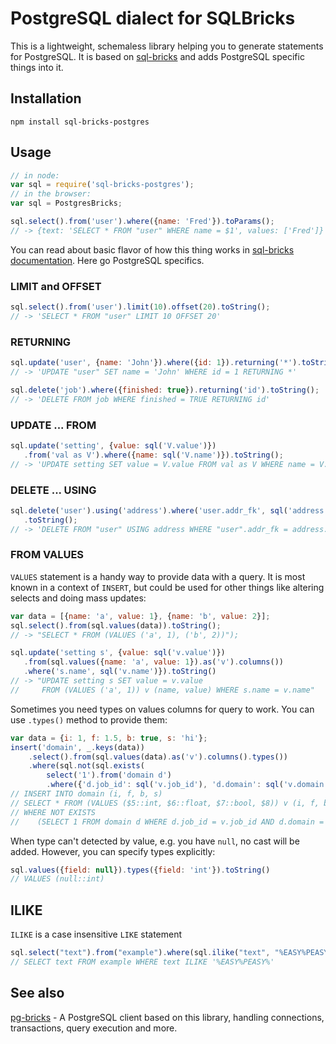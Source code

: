 # PostgreSQL dialect for SQLBricks

This is a lightweight, schemaless library helping you to generate statements for PostgreSQL.
It is based on [sql-bricks](https://github.com/CSNW/sql-bricks) and adds PostgreSQL specific things into it.


## Installation

```
npm install sql-bricks-postgres
```


## Usage

```javascript
// in node:
var sql = require('sql-bricks-postgres');
// in the browser:
var sql = PostgresBricks;

sql.select().from('user').where({name: 'Fred'}).toParams();
// -> {text: 'SELECT * FROM "user" WHERE name = $1', values: ['Fred']}
```

You can read about basic flavor of how this thing works in [sql-bricks documentation](http://csnw.github.io/sql-bricks). Here go PostgreSQL specifics.


### LIMIT and OFFSET

```js
sql.select().from('user').limit(10).offset(20).toString();
// -> 'SELECT * FROM "user" LIMIT 10 OFFSET 20'
```


### RETURNING

```js
sql.update('user', {name: 'John'}).where({id: 1}).returning('*').toString();
// -> 'UPDATE "user" SET name = 'John' WHERE id = 1 RETURNING *'

sql.delete('job').where({finished: true}).returning('id').toString();
// -> 'DELETE FROM job WHERE finished = TRUE RETURNING id'
```


### UPDATE ... FROM

```js
sql.update('setting', {value: sql('V.value')})
   .from('val as V').where({name: sql('V.name')}).toString();
// -> 'UPDATE setting SET value = V.value FROM val as V WHERE name = V.name'
```


### DELETE ... USING

```js
sql.delete('user').using('address').where('user.addr_fk', sql('address.pk'))
   .toString();
// -> 'DELETE FROM "user" USING address WHERE "user".addr_fk = address.pk');
```


### FROM VALUES

`VALUES` statement is a handy way to provide data with a query. It is most known in a context of `INSERT`, but could be used for other things like altering selects and doing mass updates:

```js
var data = [{name: 'a', value: 1}, {name: 'b', value: 2}];
sql.select().from(sql.values(data)).toString();
// -> "SELECT * FROM (VALUES ('a', 1), ('b', 2))");

sql.update('setting s', {value: sql('v.value')})
   .from(sql.values({name: 'a', value: 1}).as('v').columns())
   .where('s.name', sql('v.name')}).toString()
// -> "UPDATE setting s SET value = v.value
//     FROM (VALUES ('a', 1)) v (name, value) WHERE s.name = v.name"
```

Sometimes you need types on values columns for query to work. You can use `.types()` method to provide them:

```js
var data = {i: 1, f: 1.5, b: true, s: 'hi'};
insert('domain', _.keys(data))
    .select().from(sql.values(data).as('v').columns().types())
    .where(sql.not(sql.exists(
        select('1').from('domain d')
        .where({'d.job_id': sql('v.job_id'), 'd.domain': sql('v.domain')}))))
// INSERT INTO domain (i, f, b, s)
// SELECT * FROM (VALUES ($5::int, $6::float, $7::bool, $8)) v (i, f, b, s)
// WHERE NOT EXISTS
//    (SELECT 1 FROM domain d WHERE d.job_id = v.job_id AND d.domain = v.domain)
```

When type can't detected by value, e.g. you have `null`, no cast will be added.
However, you can specify types explicitly:

```js
sql.values({field: null}).types({field: 'int'}).toString()
// VALUES (null::int)
```

## ILIKE

`ILIKE` is a case insensitive `LIKE` statement

```js
sql.select("text").from("example").where(sql.ilike("text", "%EASY%PEASY%"))
// SELECT text FROM example WHERE text ILIKE '%EASY%PEASY%'
```


## See also

[pg-bricks](https://github.com/Suor/pg-bricks) - A PostgreSQL client based on this library, handling connections, transactions, query execution and more.

